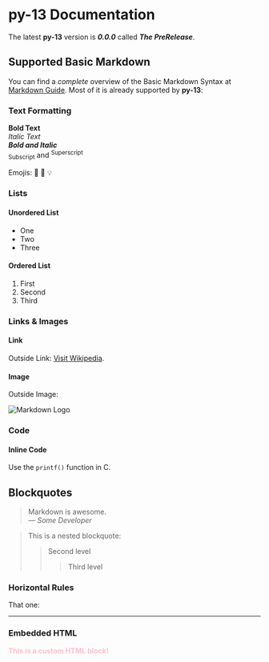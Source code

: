 # py-13 Documentation

The latest **py-13** version is ***0.0.0*** called ***The PreRelease***.

## Supported Basic Markdown

You can find a *complete* overview of the Basic Markdown Syntax at [Markdown Guide](https://www.markdownguide.org/basic-syntax/). Most of it is already supported by **py-13**:

### Text Formatting

**Bold Text**  
*Italic Text*  
***Bold and Italic***  
<sub>Subscript</sub> and <sup>Superscript</sup>

Emojis: 🎉 🚀 💡

### Lists

#### Unordered List

- One
- Two
- Three

#### Ordered List

1. First
2. Second
3. Third

### Links & Images

#### Link

Outside Link: [Visit Wikipedia](https://en.wikipedia.org/wiki/Main_Page).

#### Image

Outside Image:

![Markdown Logo](https://markdown-here.com/img/icon256.png)

### Code

#### Inline Code

Use the `printf()` function in C.

## Blockquotes

> Markdown is awesome.  
> — *Some Developer*

> This is a nested blockquote:
> > Second level
> > > Third level

### Horizontal Rules

That one:

---

### Embedded HTML

<p style="color: pink; font-weight: bold;">This is a custom HTML block!</p>





